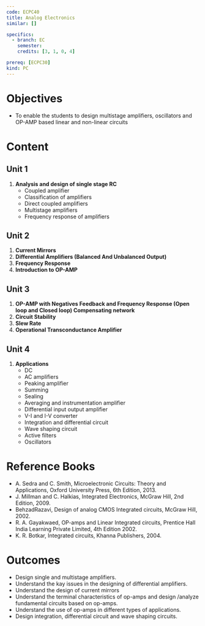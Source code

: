 ```yaml
---
code: ECPC40
title: Analog Electronics
similar: []

specifics:
  - branch: EC
    semester: 
    credits: [3, 1, 0, 4]

prereq: [ECPC30]
kind: PC
---
```


# Objectives

- To enable the students to design multistage amplifiers, oscillators and OP-AMP based linear and non-linear circuits

# Content

## Unit 1

1. **Analysis and design of single stage RC**
   - Coupled amplifier
   - Classification of amplifiers
   - Direct coupled amplifiers
   - Multistage amplifiers
   - Frequency response of amplifiers

## Unit 2

1. **Current Mirrors**
2. **Differential Amplifiers (Balanced And Unbalanced Output)**
3. **Frequency Response**
4. **Introduction to OP-AMP**

## Unit 3

1. **OP-AMP with Negatives Feedback and Frequency Response (Open loop and Closed loop) Compensating network**
2. **Circuit Stability**
3. **Slew Rate**
4. **Operational Transconductance Amplifier**

## Unit 4

1. **Applications**
   - DC
   - AC amplifiers
   - Peaking amplifier
   - Summing
   - Sealing
   - Averaging and instrumentation amplifier
   - Differential input output amplifier
   - V-I and I-V converter
   - Integration and differential circuit
   - Wave shaping circuit
   - Active filters
   - Oscillators

# Reference Books

- A. Sedra and C. Smith, Microelectronic Circuits: Theory and Applications, Oxford University Press, 6th Edition, 2013.
- J. Millman and C. Halkias, Integrated Electronics, McGraw Hill, 2nd Edition, 2009.
- BehzadRazavi, Design of analog CMOS Integrated circuits, McGraw Hill, 2002.
- R. A. Gayakwaed, OP-amps and Linear Integrated circuits, Prentice Hall India Learning Private Limited, 4th Edition 2002.
- K. R. Botkar, Integrated circuits, Khanna Publishers, 2004.

# Outcomes

- Design single and multistage amplifiers.
- Understand the kay issues in the designing of differential amplifiers.
- Understand the design of current mirrors
- Understand the terminal characteristics of op-amps and design /analyze fundamental circuits based on op-amps.
- Understand the use of op-amps in different types of applications.
- Design integration, differential circuit and wave shaping circuits.
